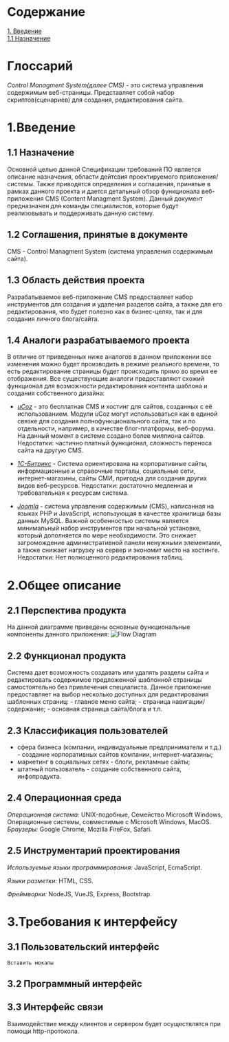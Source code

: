 # Содержание
[1. Введение](#1Введение)  
   [1.1 Назначение](#11-Назначение)

# Глоссарий
*Control Managment System(далее CMS)* - это система управления содержимым веб-страницы. Представляет собой набор скриптов(сценариев) для создания, редактирования сайта.


# 1.Введение
   ## 1.1 Назначение
Основной целью данной Спецификации требований ПО является описание назначения, области дейтсвия проектируемого приложения/системы. Также приводятся определения и соглашения, принятые в рамках данного проекта и дается детальный обзор функционала веб-приложения CMS (Content Managment System). Данный документ предназначен для команды специалистов, которые будут реализовывать и поддерживать данную систему.

  ##  1.2 Соглашения, принятые в документе
CMS - Control Managment System (система управления содержимым сайта).

 ##   1.3 Область действия проекта
Разрабатываемое веб-приложение CMS предоставляет набор инструментов для создания и удаления разделов сайта, а также для его редактирования, что будет полезно как в бизнес-целях, так и для создания личного блога/сайта.

 ##   1.4 Аналоги разрабатываемого проекта
В отличие от приведенных ниже аналогов в данном приложении все изменения можно будет производить в режиме реального времени, то есть редактирование страницы будет происходить прямо во время ее отображения.
Все существующие аналоги предоставляют схожий функционал для возможности редактирования контента шаблона и создания собственного дизайна:

- *[uCoz](https://www.ucoz.ru/)* - это бесплатная CMS и хостинг для сайтов, созданных с её использованием. Модули uCoz могут использоваться как в единой связке для создания полнофункционального сайта, так и по отдельности, например, в качестве блог-платформы, веб-форума. На данный момент в системе создано более миллиона сайтов. 
Недостатки: частично платный функционал, сложность переноса сайта на другую CMS.

- *[1C-Битрикс](https://www.bitrix24.by/)* - Система ориентирована на корпоративные сайты, информационные и справочные порталы, социальные сети, интернет-магазины, сайты СМИ, пригодна для создания других видов веб-ресурсов.
Недостатки: достаточно медленная и требовательная к ресурсам система.

- *[Joomla](https://www.joomla.org/)* - система управления содержимым (CMS), написанная на языках PHP и JavaScript, использующая в качестве хранилища базы данных MySQL. Важной особенностью системы является минимальный набор инструментов при начальной установке, который дополняется по мере необходимости. Это снижает загромождение административной панели ненужными элементами, а также снижает нагрузку на сервер и экономит место на хостинге.
Недостатки: Нет полноценного редактирования таблиц.


# 2.Общее описание
   ## 2.1 Перспектива продукта 
   На данной диаграмме приведены основные функциональные компоненты данного приложения:
 ![Flow Diagram](https://i.ibb.co/Dtp3Dx8/dfd.png)

   ## 2.2 Функционал продукта
   Система дает возможность создавать или удалять разделы сайта и редактировать содержимое предложенной шаблонной страницы самостоятельно без привлечения специалиста. Данное приложение предоставляет на выбор несколько доступных для редактирования шаблонных страниц:
        - главное меню сайта;
        - страница навигации/содержание;
        - основная страница сайта/блога и т.п.

  ## 2.3 Классификация пользователей
   - сфера бизнеса (компании, индивидуальные предприниматели и т.д.) - создание корпоративных сайтов компании, интернет-магазины;
   - маркетинг в социальных сетях - блоги, рекламные сайты;
   - штатный пользователь - создание собственного сайта, инфопродукта.

  ## 2.4 Операционная среда
  *Операционная система:* UNIX-подобные, Семейство Microsoft Windows, Операционные системы, совместимые с Microsoft Windows, MacOS.
  *Браузеры:* Google Chrome, Mozilla FireFox, Safari.

  ## 2.5 Инструментарий проектирования
  *Используемые языки программирования:* JavaScript, EcmaScript.
  
  *Языки разметки:* HTML, CSS.
  
  *Фреймворки:* NodeJS, VueJS, Express, Bootstrap.

# 3.Требования к интерфейсу
  ## 3.1 Пользовательский интерфейс
    Вставить мокапы
    
  ## 3.2 Программный интерфейс

  ## 3.3 Интерфейс связи
  Взаимодействие между клиентов и сервером будет осуществлятся при помощи http-протокола.
  
